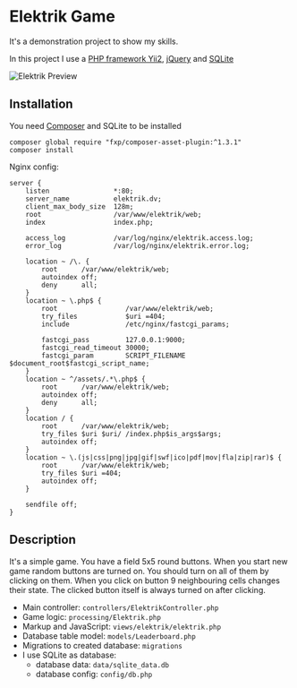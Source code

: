 Elektrik Game
============================

It's a demonstration project to show my skills.

In this project I use a [PHP framework Yii2](https://www.yiiframework.com/), [jQuery](https://jquery.com/) and [SQLite](https://www.sqlite.org/index.html)


![Elektrik Preview](https://repository-images.githubusercontent.com/107301853/549b9700-3dd6-11ea-986f-78dedc09b0a4)


Installation
------------

You need [Composer](https://getcomposer.org/download/) and SQLite to be installed

~~~
composer global require "fxp/composer-asset-plugin:^1.3.1"
composer install
~~~

Nginx config:

~~~
server {
    listen                *:80;
    server_name           elektrik.dv;
    client_max_body_size  128m;
    root                  /var/www/elektrik/web;
    index                 index.php;
    
    access_log            /var/log/nginx/elektrik.access.log;
    error_log             /var/log/nginx/elektrik.error.log;
    
    location ~ /\. {
        root      /var/www/elektrik/web;
        autoindex off;
        deny      all;
    }
    location ~ \.php$ {
        root                 /var/www/elektrik/web;
        try_files            $uri =404;
        include              /etc/nginx/fastcgi_params;
        
        fastcgi_pass         127.0.0.1:9000;
        fastcgi_read_timeout 30000;
        fastcgi_param        SCRIPT_FILENAME $document_root$fastcgi_script_name;
    }
    location ~ ^/assets/.*\.php$ {
        root      /var/www/elektrik/web;
        autoindex off;
        deny      all;
    }
    location / {
        root      /var/www/elektrik/web;
        try_files $uri $uri/ /index.php$is_args$args;
        autoindex off;
    }
    location ~ \.(js|css|png|jpg|gif|swf|ico|pdf|mov|fla|zip|rar)$ {
        root      /var/www/elektrik/web;
        try_files $uri =404;
        autoindex off;
    }
    
    sendfile off;
}
~~~

Description
-------

It's a simple game. You have a field 5x5 round buttons. When you start new game random buttons are turned on. You should turn on all of them by clicking on them. When you click on button 9 neighbouring cells changes their state. The clicked button itself is always turned on after clicking.

- Main controller: `controllers/ElektrikController.php`
- Game logic: `processing/Elektrik.php`
- Markup and JavaScript: `views/elektrik/elektrik.php`
- Database table model: `models/Leaderboard.php`
- Migrations to created database: `migrations`
- I use SQLite as database:
    - database data: `data/sqlite_data.db`
    - database config: `config/db.php`
